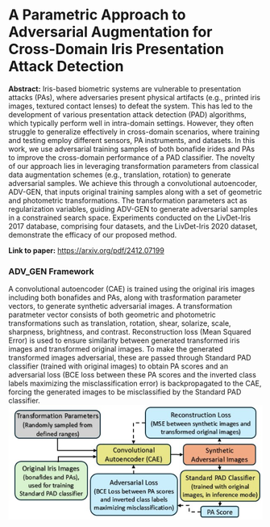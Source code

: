 # A Parametric Approach to Adversarial Augmentation for Cross-Domain Iris Presentation Attack Detection
<b>Abstract:</b> Iris-based biometric systems are vulnerable to presentation attacks (PAs), where adversaries present physical artifacts (e.g., printed iris images, textured contact lenses) to defeat the system. This has led to the development of various presentation attack detection (PAD) algorithms, which typically perform well in intra-domain settings. However, they often struggle to generalize effectively in cross-domain scenarios, where training and testing employ different sensors, PA instruments, and datasets. In this work, we use adversarial training samples of both bonafide irides and PAs to improve the cross-domain performance of a PAD classifier. The novelty of our approach lies in leveraging transformation parameters from classical data augmentation schemes (e.g., translation, rotation) to generate adversarial samples. We achieve this through a convolutional autoencoder, ADV-GEN, that inputs original training samples along with a set of geometric and photometric transformations. The transformation parameters act as regularization variables, guiding ADV-GEN to generate adversarial samples in a constrained search space. Experiments conducted on the LivDet-Iris 2017 database, comprising four datasets, and the LivDet-Iris 2020 dataset, demonstrate the efficacy of our proposed method.

<b>Link to paper:</b> https://arxiv.org/pdf/2412.07199

### ADV_GEN Framework
A convolutional autoencoder (CAE) is trained using the original iris images including both bonafides and PAs, along with trasformation parameter vectors, to generate synthetic adversarial images. A transformation paratmeter vector consists of both geometric and photometric transformations such as translation, rotation, shear, solarize, scale, sharpness, brightness, and contrast. Reconstruction loss (Mean Squared Error) is used to ensure similarity between generated transformed iris images and transformed original images. To make the generated transformed images adversarial, these are passed through Standard PAD classifier (trained with original images) to obtain PA scores and an adversarial loss (BCE loss between these PA scores and the inverted class labels maximizing the misclassification error) is backpropagated to the CAE, forcing the generated images to be misclassified by the Standard PAD classifier.     
<c>![Image not available.](images/ADV_GEN_Framework.jpg)</c>
